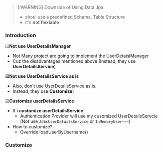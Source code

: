 > [!WARNING] Downside of Using Data Jpa
> - shoul use a predefined Schema, Table Structure  
> - it's **not flexiable**  

### Introduction
☑**Not use UserDetailsManager** 
- Not Many project are going to implement the UserDetaislManager 
- Cuz the disadvantages mentioned above (Instead, they use **UserDetailsService**)

**☑Not use UserDetailsService as is**
- Also, don't use UserDetailsService as is. 
- Instead, they use **Customize**)

☑**Customize userDetailsService**
- If i **customize userDetailsService**
	- Authentication Provider will use my cusomized UserDetailsServcie (Not use `JdbcUserDetailsService` or `InMemoryUser~~~`)
- How to customize?
	- Override loadUserByUsername() 

### Customize 

